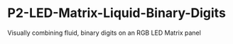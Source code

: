 # P2-LED-Matrix-Liquid-Binary-Digits
Visually combining fluid, binary digits on an RGB LED Matrix panel

